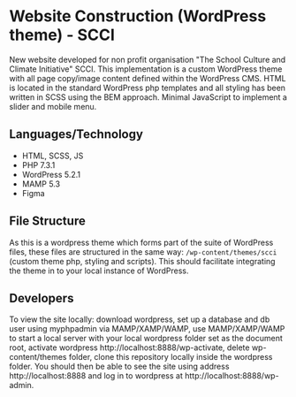 # Website Construction (WordPress theme) - SCCI
New website developed for non profit organisation "The School Culture and Climate Initiative" SCCI. This implementation is a custom WordPress theme with all page copy/image content defined within the WordPress CMS. HTML is located in the standard WordPress php templates and all styling has been written in SCSS using the BEM approach. Minimal JavaScript to implement a slider and mobile menu. 

## Languages/Technology
- HTML, SCSS, JS
- PHP 7.3.1
- WordPress 5.2.1
- MAMP 5.3
- Figma
  
## File Structure
As this is a wordpress theme which forms part of the suite of WordPress files, these files are structured in the same way: `/wp-content/themes/scci` (custom theme php, styling and scripts). This should facilitate integrating the theme in to your local instance of WordPress.

## Developers
To view the site locally: download wordpress, set up a database and db user using myphpadmin via MAMP/XAMP/WAMP, use MAMP/XAMP/WAMP to start a local server with your local wordpress folder set as the document root, activate wordpress http://localhost:8888/wp-activate, delete wp-content/themes folder, clone this repository locally inside the wordpress folder. You should then be able to see the site using address http://localhost:8888 and log in to wordpress at http://localhost:8888/wp-admin.